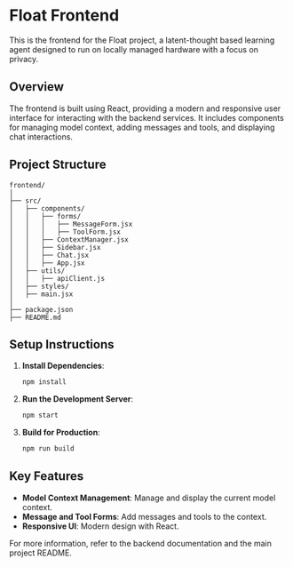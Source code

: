 # Float Frontend

This is the frontend for the Float project, a latent-thought based learning agent designed to run on locally managed hardware with a focus on privacy.

## Overview

The frontend is built using React, providing a modern and responsive user interface for interacting with the backend services. It includes components for managing model context, adding messages and tools, and displaying chat interactions.

## Project Structure

```
frontend/
│
├── src/
│   ├── components/
│   │   ├── forms/
│   │   │   ├── MessageForm.jsx
│   │   │   ├── ToolForm.jsx
│   │   ├── ContextManager.jsx
│   │   ├── Sidebar.jsx
│   │   ├── Chat.jsx
│   │   ├── App.jsx
│   ├── utils/
│   │   ├── apiClient.js
│   ├── styles/
│   ├── main.jsx
│
├── package.json
├── README.md
```

## Setup Instructions

1. **Install Dependencies**:
   ```bash
   npm install
   ```

2. **Run the Development Server**:
   ```bash
   npm start
   ```

3. **Build for Production**:
   ```bash
   npm run build
   ```

## Key Features

- **Model Context Management**: Manage and display the current model context.
- **Message and Tool Forms**: Add messages and tools to the context.
- **Responsive UI**: Modern design with React.

For more information, refer to the backend documentation and the main project README.
